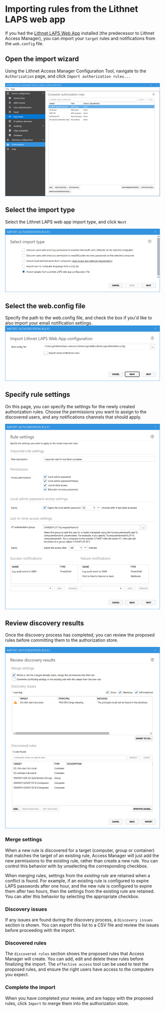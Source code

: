 # Importing rules from the Lithnet LAPS web app

If you had the [Lithnet LAPS Web App](https://github.com/lithnet/laps-web) installed (the predecessor to Lithnet Access Manager), you can import your `target` rules and notifications from the `web.config` file.

## Open the import wizard

Using the Lithnet Access Manager Configuration Tool, navigate to the `Authorization` page, and click `Import authorization rules...`

![](../../.gitbook/assets/ui-page-authz.png)

## Select the import type

Select the Lithnet LAPS web app import type, and click `Next`

![](../../.gitbook/assets/ui-page-import-type-lapsweb.png)

## Select the web.config file

Specify the path to the web.config file, and check the box if you'd like to also import your email notification settings. ![](../../.gitbook/assets/ui-page-import-lapsweb.png)

## Specify rule settings

On this page, you can specify the settings for the newly created authorization rules. Choose the permissions you want to assign to the discovered users, and any notifications channels that should apply.

![](../../.gitbook/assets/ui-page-import-rulesettings.png)

## Review discovery results

Once the discovery process has completed, you can review the proposed rules before committing them to the authorization store.

![](../../.gitbook/assets/ui-page-import-results.png)

### Merge settings

When a new rule is discovered for a target (computer, group or container) that matches the target of an existing rule, Access Manager will just add the new permissions to the existing rule, rather than create a new rule. You can control this behavior with by unselecting the corresponding checkbox.

When merging rules, settings from the _existing rule_ are retained when a conflict is found. For example, if an existing rule is configured to expire LAPS passwords after one hour, and the new rule is configured to expire them after two hours, then the settings from the existing rule are retained. You can alter this behavior by selecting the appropriate checkbox.

### Discovery issues

If any issues are found during the discovery process, a `Discovery issues` section is shown. You can export this list to a CSV file and review the issues before proceeding with the import.

### Discovered rules

The `discovered rules` section shows the proposed rules that Access Manager will create. You can add, edit and delete these rules before finalizing the import. The `effective access` tool can be used to test the proposed rules, and ensure the right users have access to the computers you expect.

### Complete the import

When you have completed your review, and are happy with the proposed rules, click `Import` to merge them into the authorization store.
